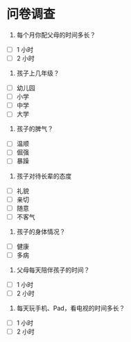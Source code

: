 # 问卷调查

1. 每个月你配父母的时间多长？
- [ ] 1 小时
- [ ] 2 小时
1. 孩子上几年级？
- [ ] 幼儿园
- [ ] 小学
- [ ] 中学
- [ ] 大学
1. 孩子的脾气？
- [ ] 温顺
- [ ] 倔强
- [ ] 暴躁
1. 孩子对待长辈的态度
- [ ] 礼貌
- [ ] 亲切
- [ ] 随意
- [ ] 不客气
1. 孩子的身体情况？
- [ ] 健康
- [ ] 多病
1. 父母每天陪伴孩子的时间？
- [ ] 1 小时
- [ ] 2 小时 
1. 每天玩手机、Pad，看电视的时间多长？
- [ ] 1 小时
- [ ] 2 小时
